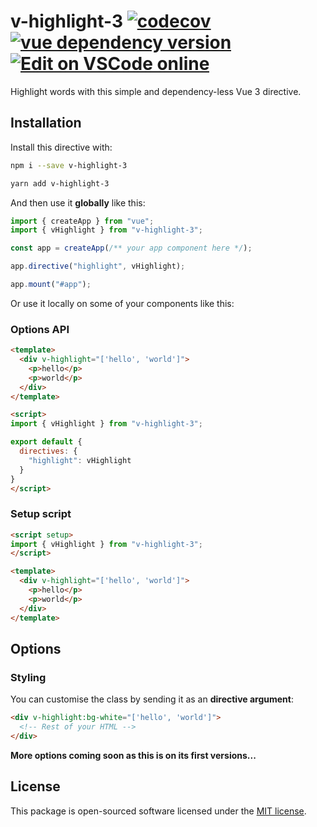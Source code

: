 v-highlight-3 [![codecov](https://codecov.io/gh/open-southeners/v-highlight/branch/main/graph/badge.svg?token=8ABWMKFTG4)](https://codecov.io/gh/open-southeners/v-highlight) [![vue dependency version](https://img.shields.io/npm/dependency-version/v-highlight-3/vue)](https://npm.im/v-highlight-3) [![Edit on VSCode online](https://img.shields.io/badge/vscode-edit%20online-blue?logo=visualstudiocode)](https://vscode.dev/github/open-southeners/v-highlight)
===

Highlight words with this simple and dependency-less Vue 3 directive.

## Installation

Install this directive with:

```sh
npm i --save v-highlight-3
```

```sh
yarn add v-highlight-3
```

And then use it **globally** like this:

```js
import { createApp } from "vue";
import { vHighlight } from "v-highlight-3";

const app = createApp(/** your app component here */);

app.directive("highlight", vHighlight);

app.mount("#app");
```

Or use it locally on some of your components like this:

### Options API

```html
<template>
  <div v-highlight="['hello', 'world']">
    <p>hello</p>
    <p>world</p>
  </div>
</template>

<script>
import { vHighlight } from "v-highlight-3";

export default {
  directives: {
    "highlight": vHighlight
  }
}
</script>
```

### Setup script

```html
<script setup>
import { vHighlight } from "v-highlight-3";
</script>

<template>
  <div v-highlight="['hello', 'world']">
    <p>hello</p>
    <p>world</p>
  </div>
</template>
```

## Options

### Styling

You can customise the class by sending it as an __directive argument__:

```html
<div v-highlight:bg-white="['hello', 'world']">
  <!-- Rest of your HTML -->
</div>
```
**More options coming soon as this is on its first versions...**

## License

This package is open-sourced software licensed under the [MIT license](https://opensource.org/licenses/MIT).
